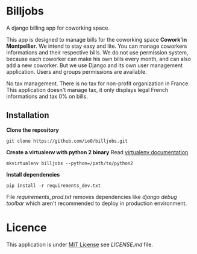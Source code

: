 Billjobs
========

A django billing app for coworking space.

This app is designed to manage bills for the coworking space **Cowork'in Montpellier**.
We intend to stay easy and lite. You can manage coworkers informations and their respective bills.
We do not use permission system, because each coworker can make his own bills every month, and can also add a new 
coworker. But we use Django and its own user management application. Users and groups permissions are available.

No tax management.  There is no tax for non-profit organization in France. This application doesn't manage tax, it only 
displays legal French informations and tax 0% on bills.

Installation
------------

**Clone the repository**

    git clone https://github.com/ioO/billjobs.git

**Create a virtualenv with python 2 binary**
Read [virtualenv documentation](http://virtualenvwrapper.readthedocs.org/en/latest/ "Virtualenv")

    mkvirtualenv billjobs --python=/path/to/python2

**Install dependencies**

    pip install -r requirements_dev.txt

File *requirements_prod.txt* removes dependencies like *django debug toolbar* which aren't recommended to deploy in 
production environment.


Licence
=======

This application is under [MIT License](http://en.wikipedia.org/wiki/MIT_License "MIT License") see *LICENSE.md* file.
